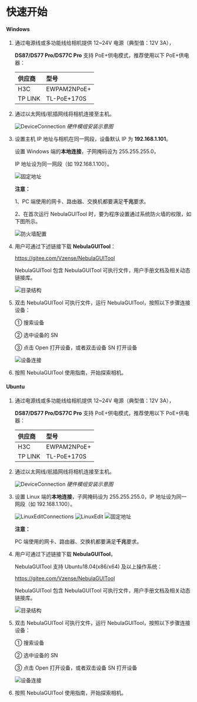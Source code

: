 # 快速开始

<!-- tabs:start -->

#### **Windows**

1. 通过电源线或多功能线给相机提供 12~24V 电源（典型值：12V 3A），

   **DS87/DS77 Pro/DS77C Pro** 支持 PoE+供电模式，推荐使用以下 PoE+供电器：

   | 供应商  | 型号        |
   | :------ | :---------- |
   | H3C     | EWPAM2NPoE+ |
   | TP LINK | TL-PoE+170S |

2. 通过以太网线/航插网线将相机连接至主机。

   ![DeviceConnection](pic/DeviceConnection.png)
   _硬件模组安装示意图_

3. 设置主机 IP 地址与相机在同一网段，设备默认 IP 为 **192.168.1.101**。

   设置 Windows 端的**本地连接**，子网掩码设为 255.255.255.0，

   IP 地址设为同一网段（如 192.168.1.100）。

   ![固定地址](pic/WindowsStaticAddress.png)

   **注意：**

   1、PC 端使用的网卡、路由器、交换机都要满足**千兆**要求。

   2、在首次运行 NebulaGUITool 时，要为程序设置通过系统防火墙的权限，如下图所示。

   ![防火墙配置](pic/WindowsFirewallSetting.png)

4. 用户可通过下述链接下载 **NebulaGUITool**：

   <https://gitee.com/Vzense/NebulaGUITool>

   NebulaGUITool 包含 NebulaGUITool 可执行文件，用户手册文档及相关动态链接库。

   ![目录结构](pic/WindowsContents.png)

5. 双击 NebulaGUITool 可执行文件，运行 NebulaGUITool，按照以下步骤连接设备：

   ① 搜索设备

   ② 选中设备的 SN

   ③ 点击 Open 打开设备，或者双击设备 SN 打开设备

   ![设备连接](pic/ConnectDevice.png)

6. 按照 NebulaGUITool 使用指南，开始探索相机。

#### **Ubuntu**

1. 通过电源线或多功能线给相机提供 12~24V 电源（典型值：12V 3A），

   **DS87/DS77 Pro/DS77C Pro** 支持 PoE+供电模式，推荐使用以下 PoE+供电器：

   | 供应商  | 型号        |
   | :------ | :---------- |
   | H3C     | EWPAM2NPoE+ |
   | TP LINK | TL-PoE+170S |

2. 通过以太网线/航插网线将相机连接至主机。

   ![DeviceConnection](pic/DeviceConnection.png)
   _硬件模组安装示意图_

3. 设置 Linux 端的**本地连接**，子网掩码设为 255.255.255.0，IP 地址设为同一网段（如 192.168.1.100）。

   ![LinuxEditConnections](pic/LinuxEditConnections.png)
   ![LinuxEdit](pic/LinuxEdit.png)
   ![固定地址](pic/LinuxStaticAddress.png)

   **注意：**

   PC 端使用的网卡、路由器、交换机都要满足**千兆**要求。

4. 用户可通过下述链接下载 **NebulaGUITool**，

   NebulaGUITool 支持 Ubuntu18.04(x86/x64) 及以上操作系统：

   <https://gitee.com/Vzense/NebulaGUITool>

   NebulaGUITool 包含 NebulaGUITool 可执行文件，用户手册文档及相关动态链接库。

   ![目录结构](pic/LinuxContents.png)

5. 双击 NebulaGUITool 可执行文件，运行 NebulaGUITool，按照以下步骤连接设备：

   ① 搜索设备

   ② 选中设备的 SN

   ③ 点击 Open 打开设备，或者双击设备 SN 打开设备

   ![设备连接](pic/ConnectDevice.png)

6. 按照 NebulaGUITool 使用指南，开始探索相机。

<!-- tabs:end -->
